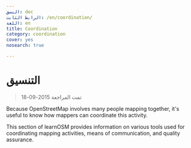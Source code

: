 ```yaml
---
النسق: doc
الرابط الثابت: /en/coordination/
اللغة: en
title: Coordination
category: coordination
cover: yes
nosearch: true

---
```


التنسيق
============

> تمت المراجعة 2015-09-18

Because OpenStreetMap involves many people mapping together, it's useful to know how mappers can coordinate this activity.

This section of learnOSM provides information on various tools used for coordinating mapping activities, means of communication, and quality assurance.
